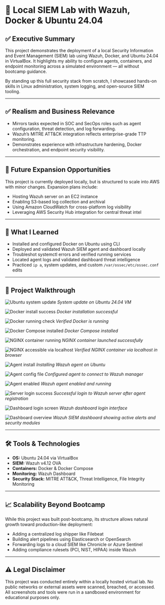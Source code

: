 # 🚨 Local SIEM Lab with Wazuh, Docker & Ubuntu 24.04

## ✅ Executive Summary

This project demonstrates the deployment of a local Security Information and Event Management (SIEM) lab using Wazuh, Docker, and Ubuntu 24.04 in VirtualBox. It highlights my ability to configure agents, containers, and endpoint monitoring across a simulated environment — all without bootcamp guidance.

By standing up this full security stack from scratch, I showcased hands-on skills in Linux administration, system logging, and open-source SIEM tooling.

---

## ✅ Realism and Business Relevance

- Mirrors tasks expected in SOC and SecOps roles such as agent configuration, threat detection, and log forwarding.
- Wazuh’s MITRE ATT&CK integration reflects enterprise-grade TTP monitoring.
- Demonstrates experience with infrastructure hardening, Docker orchestration, and endpoint security visibility.

---

## 🚀 Future Expansion Opportunities

This project is currently deployed locally, but is structured to scale into AWS with minor changes. Expansion plans include:

- Hosting Wazuh server on an EC2 instance
- Enabling S3-based log collection and archival
- Using Amazon CloudWatch for cross-platform log visibility
- Leveraging AWS Security Hub integration for central threat intel

---

## 🧠 What I Learned

- Installed and configured Docker on Ubuntu using CLI
- Deployed and validated Wazuh SIEM agent and dashboard locally
- Troubleshot systemctl errors and verified running services
- Located agent logs and validated dashboard threat intelligence
- Practiced `ip a`, system updates, and custom `/var/ossec/etc/ossec.conf` edits

---

## 📸 Project Walkthrough

![Ubuntu system update](001_ubuntu_vm_update_upgrade.png)
*System update on Ubuntu 24.04 VM*

![Docker install success](01_docker_install_succes.png)
*Docker installation successful*

![Docker running check](02_docker_installed_running.png)
*Verified Docker is running*

![Docker Compose installed](03_docker_compose_installed.png)
*Docker Compose installed*

![NGINX container running](03-container-running-nginx.png)
*NGINX container launched successfully*

![NGINX accessible via localhost](04-nginx-docker-success-localhost.png)
*Verified NGINX container via localhost in browser*

![Agent install](Wazuh_Agent_Install_Redacted.PNG)
*Installing Wazuh agent on Ubuntu*

![Agent config file](Wazuh_Ossec_Config_Redacted.PNG)
*Configured agent to connect to Wazuh manager*

![Agent enabled](Wazuh_Agent_Enable_and_Stated.png)
*Wazuh agent enabled and running*

![Server login success](Successful_Wazuh_Server_Login_Redacted.PNG)
*Successful login to Wazuh server after agent registration*

![Dashboard login screen](Wazuh_Dashboard_Login_Redacted.PNG)
*Wazuh dashboard login interface*

![Dashboard overview](Wazuh_Dashboard_Overview_Redacted.PNG)
*Wazuh SIEM dashboard showing active alerts and security modules*

---

## 🛠️ Tools & Technologies

- **OS:** Ubuntu 24.04 via VirtualBox
- **SIEM:** Wazuh v4.12 OVA
- **Containers:** Docker & Docker Compose
- **Monitoring:** Wazuh Dashboard
- **Security Stack:** MITRE ATT&CK, Threat Intelligence, File Integrity Monitoring

---

## 📈 Scalability Beyond Bootcamp

While this project was built post-bootcamp, its structure allows natural growth toward production-like deployment:

- Adding a centralized log shipper like Filebeat
- Building alert pipelines using Elasticsearch or OpenSearch
- Forwarding logs to a cloud SIEM like Chronicle or Azure Sentinel
- Adding compliance rulesets (PCI, NIST, HIPAA) inside Wazuh

---

## ⚠️ Legal Disclaimer

This project was conducted entirely within a locally hosted virtual lab. No public networks or external assets were scanned, breached, or accessed. All screenshots and tools were run in a sandboxed environment for educational purposes only.
